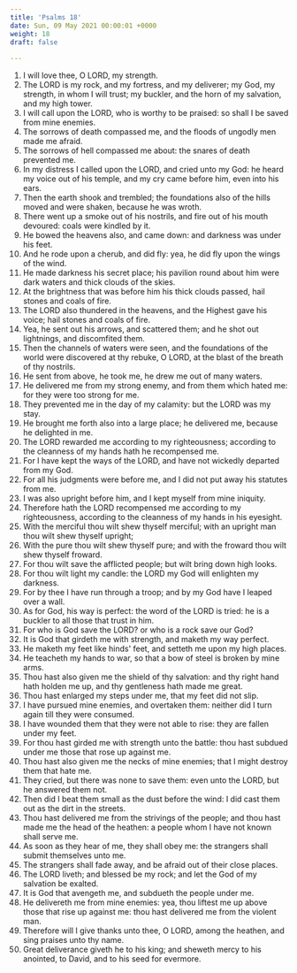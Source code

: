 ```yaml
---
title: 'Psalms 18'
date: Sun, 09 May 2021 00:00:01 +0000
weight: 18
draft: false
  
---
```


1. I will love thee, O LORD, my strength.
2. The LORD is my rock, and my fortress, and my deliverer; my God, my strength, in whom I will trust; my buckler, and the horn of my salvation, and my high tower.
3. I will call upon the LORD, who is worthy to be praised: so shall I be saved from mine enemies.
4. The sorrows of death compassed me, and the floods of ungodly men made me afraid.
5. The sorrows of hell compassed me about: the snares of death prevented me.
6. In my distress I called upon the LORD, and cried unto my God: he heard my voice out of his temple, and my cry came before him, even into his ears.
7. Then the earth shook and trembled; the foundations also of the hills moved and were shaken, because he was wroth.
8. There went up a smoke out of his nostrils, and fire out of his mouth devoured: coals were kindled by it.
9. He bowed the heavens also, and came down: and darkness was under his feet.
10. And he rode upon a cherub, and did fly: yea, he did fly upon the wings of the wind.
11. He made darkness his secret place; his pavilion round about him were dark waters and thick clouds of the skies.
12. At the brightness that was before him his thick clouds passed, hail stones and coals of fire.
13. The LORD also thundered in the heavens, and the Highest gave his voice; hail stones and coals of fire.
14. Yea, he sent out his arrows, and scattered them; and he shot out lightnings, and discomfited them.
15. Then the channels of waters were seen, and the foundations of the world were discovered at thy rebuke, O LORD, at the blast of the breath of thy nostrils.
16. He sent from above, he took me, he drew me out of many waters.
17. He delivered me from my strong enemy, and from them which hated me: for they were too strong for me.
18. They prevented me in the day of my calamity: but the LORD was my stay.
19. He brought me forth also into a large place; he delivered me, because he delighted in me.
20. The LORD rewarded me according to my righteousness; according to the cleanness of my hands hath he recompensed me.
21. For I have kept the ways of the LORD, and have not wickedly departed from my God.
22. For all his judgments were before me, and I did not put away his statutes from me.
23. I was also upright before him, and I kept myself from mine iniquity.
24. Therefore hath the LORD recompensed me according to my righteousness, according to the cleanness of my hands in his eyesight.
25. With the merciful thou wilt shew thyself merciful; with an upright man thou wilt shew thyself upright;
26. With the pure thou wilt shew thyself pure; and with the froward thou wilt shew thyself froward.
27. For thou wilt save the afflicted people; but wilt bring down high looks.
28. For thou wilt light my candle: the LORD my God will enlighten my darkness.
29. For by thee I have run through a troop; and by my God have I leaped over a wall.
30. As for God, his way is perfect: the word of the LORD is tried: he is a buckler to all those that trust in him.
31. For who is God save the LORD? or who is a rock save our God?
32. It is God that girdeth me with strength, and maketh my way perfect.
33. He maketh my feet like hinds' feet, and setteth me upon my high places.
34. He teacheth my hands to war, so that a bow of steel is broken by mine arms.
35. Thou hast also given me the shield of thy salvation: and thy right hand hath holden me up, and thy gentleness hath made me great.
36. Thou hast enlarged my steps under me, that my feet did not slip.
37. I have pursued mine enemies, and overtaken them: neither did I turn again till they were consumed.
38. I have wounded them that they were not able to rise: they are fallen under my feet.
39. For thou hast girded me with strength unto the battle: thou hast subdued under me those that rose up against me.
40. Thou hast also given me the necks of mine enemies; that I might destroy them that hate me.
41. They cried, but there was none to save them: even unto the LORD, but he answered them not.
42. Then did I beat them small as the dust before the wind: I did cast them out as the dirt in the streets.
43. Thou hast delivered me from the strivings of the people; and thou hast made me the head of the heathen: a people whom I have not known shall serve me.
44. As soon as they hear of me, they shall obey me: the strangers shall submit themselves unto me.
45. The strangers shall fade away, and be afraid out of their close places.
46. The LORD liveth; and blessed be my rock; and let the God of my salvation be exalted.
47. It is God that avengeth me, and subdueth the people under me.
48. He delivereth me from mine enemies: yea, thou liftest me up above those that rise up against me: thou hast delivered me from the violent man.
49. Therefore will I give thanks unto thee, O LORD, among the heathen, and sing praises unto thy name.
50. Great deliverance giveth he to his king; and sheweth mercy to his anointed, to David, and to his seed for evermore.
